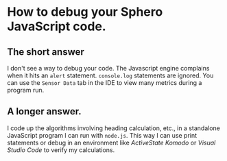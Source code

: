 # How to debug your Sphero JavaScript code.

## The short answer

I don't see a way to debug your code. The Javascript engine complains when it hits an `alert` statement. `console.log` statements are ignored. You can use the `Sensor Data` tab in the IDE to view many metrics during a program run.

## A longer answer.

I code up the algorithms involving heading calculation, etc., in a
standalone JavaScript program I can run with `node.js`. This way I can use print statements or debug in an environment like *ActiveState Komodo* or *Visual Studio Code* to verify my calculations.
